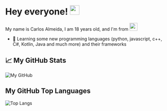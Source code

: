 # Hey everyone! <img src="https://raw.githubusercontent.com/MartinHeinz/MartinHeinz/master/wave.gif" width="30px">
My name is Carlos Almeida, I am 18 years old, and I'm from <img src="https://img.icons8.com/color/48/000000/portugal.png" width="25"/>
- 📜 Learning some new programming languages (python, javascript, c++, C#, Kotlin, Java and much more) and their frameworks

## &#x1f4c8; My GitHub Stats

![My GitHub](https://github-readme-stats.vercel.app/api?username=carlosalmeida04&count_private=true&show_icons=true&theme=tokyonight&include_all_commits=true)

## My GitHub Top Languages

![Top Langs](https://github-readme-stats.vercel.app/api/top-langs/?username=carlosalmeida04&theme=tokyonight&count_private=true&show_icons=true)
